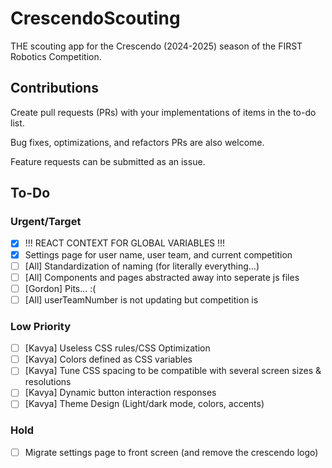 # CrescendoScouting
THE scouting app for the Crescendo (2024-2025) season of the FIRST Robotics Competition.

## Contributions
Create pull requests (PRs) with your implementations of items in the to-do list.

Bug fixes, optimizations, and refactors PRs are also welcome.

Feature requests can be submitted as an issue.

## To-Do

### Urgent/Target
- [x] !!! REACT CONTEXT FOR GLOBAL VARIABLES !!!
- [x] Settings page for user name, user team, and current competition
- [ ] [All] Standardization of naming (for literally everything...)
- [ ] [All] Components and pages abstracted away into seperate js files
- [ ] [Gordon] Pits... :(
- [ ] [All] userTeamNumber is not updating but competition is

### Low Priority
- [ ] [Kavya] Useless CSS rules/CSS Optimization
- [ ] [Kavya] Colors defined as CSS variables
- [ ] [Kavya] Tune CSS spacing to be compatible with several screen sizes & resolutions
- [ ] [Kavya] Dynamic button interaction responses
- [ ] [Kavya] Theme Design (Light/dark mode, colors, accents)

### Hold
- [ ] Migrate settings page to front screen (and remove the crescendo logo)
